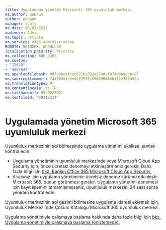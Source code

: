 ```yaml
---
title: Uygulamada yönetim Microsoft 365 uyumluluk merkezi
ms.author: pebaum
author: pebaum
manager: scotv
ms.date: 09/02/2021
audience: Admin
ms.topic: article
ms.service: o365-administration
ROBOTS: NOINDEX, NOFOLLOW
localization_priority: Priority
ms.collection: Adm_O365
ms.custom:
- "12678"
- "9007647"
ms.openlocfilehash: 887990e8fcab621ba332e3748af974d9bdecbc07
ms.sourcegitcommit: 744f03d1c3e6e22975fb96396686b112e385a82d
ms.translationtype: MT
ms.contentlocale: tr-TR
ms.lasthandoff: 09/02/2021
ms.locfileid: "59316314"
---
```

# <a name="app-governance-missing-from-microsoft-365-compliance-center"></a>Uygulamada yönetim Microsoft 365 uyumluluk merkezi

Uyumluluk merkezinin sol bölmesinde uygulama yönetimi eksikse, şunları kontrol edin:

- Uygulama yönetiminin uyumluluk merkezinde veya Microsoft Cloud App Security için, önce ücretsiz denemeyi etkinleştirmeniz gerekir. Daha fazla bilgi için [bkz. Bağlan Office 365'Microsoft Cloud App Security.](https://docs.microsoft.com/cloud-app-security/connect-office-365-to-microsoft-cloud-app-security)
- Kiracınız için uygulama yönetiminin ücretsiz deneme sürümü etkinleştir Microsoft 365, bunun görünmesi gerekir. Uygulama yönetimi denemesi için kayıt işlemini tamamlamışsanız, uyumluluk merkezini 24 saat sonra yeniden kontrol edin.

Uyumluluk merkezinin sol gezinti bölmesine uygulama idaresi eklemek için, Uyumluluk Merkezi'nde Çözüm Kataloğu'Microsoft 365 uyumluluk merkezi.

Uygulama yönetimiyle çalışmaya başlama hakkında daha fazla bilgi için [bkz. Uygulama yönetimiyle çalışmaya başlama (önizlemede).](https://docs.microsoft.com/microsoft-365/compliance/app-governance-get-started)